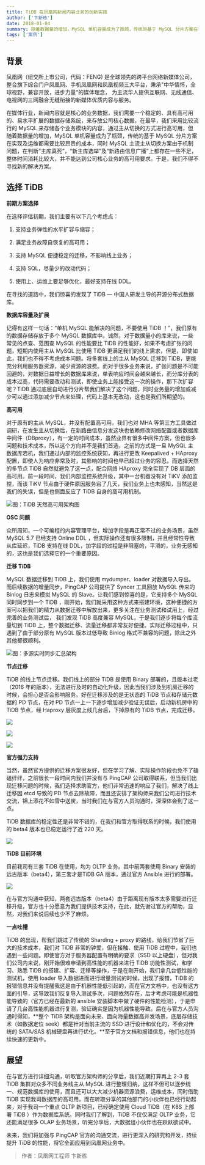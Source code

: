```yaml
---
title: TiDB 在凤凰网新闻内容业务的创新实践
author: ['卞新栋']
date: 2018-01-04
summary: 随着数据量的增加，MySQL 单机容量成为了瓶颈，传统的基于 MySQL 分片方案在实现及运维都需要比较昂贵的成本，同时 MySQL 主流主从切换方案由于机制问题，在判断“主库真死”，“新主库选举”及“新路由信息广播”上都存在一些不足，整体时间消耗比较大，并不能达到公司核心业务的高可用要求。于是，我们不得不寻找新的解决方案。
tags: ['案例']
---
```


## 背景

凤凰网（纽交所上市公司，代码：FENG) 是全球领先的跨平台网络新媒体公司，整合旗下综合门户凤凰网、手机凤凰网和凤凰视频三大平台，秉承"中华情怀，全球视野，兼容开放，进步力量"的媒体理念， 为主流华人提供互联网、无线通信、电视网的三网融合无缝衔接的新媒体优质内容与服务。

在媒体行业，新闻内容就是核心的业务数据，我们需要一个稳定的、具有高可用的、易水平扩展的数据存储系统，来存放公司核心数据，在最早，我们采用比较流行的 MySQL 来存储各个业务模块的内容，通过主从切换的方式进行高可用，但随着数据量的增加，MySQL 单机容量成为了瓶颈，传统的基于 MySQL 分片方案在实现及运维都需要比较昂贵的成本，同时 MySQL 主流主从切换方案由于机制问题，在判断“主库真死”，“新主库选举”及“新路由信息广播”上都存在一些不足，整体时间消耗比较大，并不能达到公司核心业务的高可用要求。于是，我们不得不寻找新的解决方案。

## 选择 TiDB

**前期方案选择**

在选择评估初期，我们主要有以下几个考虑点：

1. 支持业务弹性的水平扩容与缩容；

2. 满足业务故障自恢复的高可用；

3. 支持 MySQL 便捷稳定的迁移，不影响线上业务；

4. 支持 SQL，尽量少的改动代码；

5. 使用上、运维上要足够优化，最好支持在线 DDL。

在寻找的道路中，我们惊喜的发现了 TiDB — 中国人研发主导的开源分布式数据库。

**数据库容量及扩展**

记得有这样一句话：“单机 MySQL 能解决的问题，不要使用 TiDB ！”，我们原有的数据存储存放于多个 MySQL 数据库中。诚然，对于数据量小的库来说，一些常见的点查、范围查 MySQL 的性能要比 TiDB 的性能好，如果不考虑扩张的问题，短期内使用主从 MySQL 比使用 TiDB 更满足我们的线上需求，但是，即使如此，我们也不得不考虑成本问题。将多套线上的主从 MySQL 迁移到 TiDB，更能充分利用服务器资源，减少资源的浪费。而对于很多业务来说，扩张问题是不可能回避的，对数据日益增长的数据库来说，单表响应时间会越来越长，而分库分表的成本过高，代码需要改动和测试，即使业务上能接受这一次的操作，那下次扩容呢？TiDB 通过底层自动进行分片帮我们解决了这个问题，同时业务量的增加或减少可以通过添加减少节点来处理，代码上基本无改动，这也是我们所期望的。

**高可用**


对于原有的主从 MySQL，并没有配置高可用，我们也对 MHA 等第三方工具做过调研，在发生主从切换后，在新路由信息分发这块也依赖修改网络配置或者数据库中间件（DBproxy），有一定的时间成本，虽然业界有很多中间件方案，但也很多问题和技术成本，所以这个方向并不是我们首选，之前的方式是一旦 MySQL 主数据库宕机，我们通过内部的监控系统获知，再进行更改 Keepalived + HAproxy 配置，即使人为响应非常及时，其影响的时间也早已超过业务的容忍。而选择天然的多节点 TiDB 自然就避免了这一点，配合网络 HAproxy 完全实现了 DB 层面的高可用。前一段时间，我们内部监控系统升级，其中一台机器没有对 TiKV 添加监控，而该 TiKV 节点由于硬件原因服务宕了几天，我们业务上也未感知，当然这是我们的失误，但是也侧面反应了 TiDB 自身的高可用机制。

![图：TiDB 天然高可用架构图](http://upload-images.jianshu.io/upload_images/542677-812cf9affb91a082.png?imageMogr2/auto-orient/strip%7CimageView2/2/w/1240)

**OSC 问题**

众所周知，一个可编程的内容管理平台，增加字段是再正常不过的业务场景，虽然 MySQL 5.7 已经支持 Online DDL ，但实际操作还有很多限制，并且经常性导致从库延迟，TiDB 支持在线 DDL，加字段的过程是非阻塞的，平滑的，业务无感知的，这也是我们选择它的一个重要原因。

**迁移 TiDB**

MySQL 数据迁移到 TiDB  上，我们使用 mydumper、loader 对数据导入导出。而后续数据的增量同步，PingCAP 公司提供了 Syncer 工具回放 MySQL 传来的 Binlog 日志来模拟 MySQL 的 Slave。让我们感到惊喜的是，它支持多个 MySQL 同时同步到一个 TiDB ，刚开始，我们就采用这种方式来搭建环境，这种便捷的方案可以把我们的精力从数据迁移中解放出来，更多关注在业务测试和试用上，经过完善的业务测试后， 我们发现 TiDB 高度兼容 MySQL，于是我们逐步将每个库流量切到 TiDB 上，整个数据迁移、流量迁移都非常友好便捷。实际迁移过程中，只遇到了由于部分原有 MySQL 版本过低导致 Binlog 格式不兼容的问题，除此之外其他都很顺利。

![图：多源实时同步汇总架构](http://upload-images.jianshu.io/upload_images/542677-23ab25ebd41ad8de.png?imageMogr2/auto-orient/strip%7CimageView2/2/w/1240)

**节点迁移**

TiDB 的线上节点迁移。我们线上的部分 TiDB 是使用 Binary 部署的，且版本过老（2016 年的版本），无法进行及时的自动化升级，因此当我们涉及到机房迁移的时候，会担心是否会影响服务。好在迁移涉及的是无状态的 TiDB 节点和存储元数据的 PD 节点，在对 PD 节点一上一下逐步增加减少验证无误后，启动新机房中的 TiDB 节点，经 Haproxy 层灰度上线几台后，下掉原有的 TiDB 节点，完成迁移。

![](http://upload-images.jianshu.io/upload_images/542677-17c62aa8f9061bcd.png?imageMogr2/auto-orient/strip%7CimageView2/2/w/1240)

![](http://upload-images.jianshu.io/upload_images/542677-374018c8b506dd6f.png?imageMogr2/auto-orient/strip%7CimageView2/2/w/1240)

![](http://upload-images.jianshu.io/upload_images/542677-036914477662b4b6.png?imageMogr2/auto-orient/strip%7CimageView2/2/w/1240)

**官方强力支持**

当然，虽然官方提供的迁移方案很友好，但在学习了解、实际操作阶段也免不了磕磕绊绊，之前很长一段时间内我们并没有与 PingCAP 公司取得联系，但当我们出现迁移问题的时候，我们选择求助官方，他们非常迅速的响应了我们，解决了线上迁移因 etcd 导致的 PD 节点去除故障，而且还安排了架构师来我们公司进行技术交流，锦上添花不如雪中送炭，当时我们在与官方人员沟通时，深深体会到了这一点。

TiDB 数据库的稳定性还是非常不错的，在我们和官方取得联系的时候，我们使用的 beta4 版本也已稳定运行了近 220 天。

![](http://upload-images.jianshu.io/upload_images/542677-f66d11ac76f2fbe0.png?imageMogr2/auto-orient/strip%7CimageView2/2/w/1240)


**TiDB 目前环境**

目前我司有三套 TiDB 在使用，均为 OLTP 业务。其中前两套使用 Binary 安装的远古版本（beta4），第三套才是TiDB GA 版本，通过官方 Ansible 进行的部署。

![](http://upload-images.jianshu.io/upload_images/542677-8f5be7a7ceb34171.png?imageMogr2/auto-orient/strip%7CimageView2/2/w/1240)

在与官方沟通中获知，两套远古版本（beta4）由于距离现有版本太多需要进行迁移升级，官方也十分愿意为我们提供技术支持，在此，就先谢过官方的帮助，显然，对我们来说后续也少不了麻烦。

**一点吐槽**

TiDB 的出现，帮我们跳过了传统的 Sharding + proxy 的路线，给我们节省了巨大的技术成本，我们对 TiDB 非常的钟爱，但在接触、使用 TiDB 过程中，我们也遇到一些问题。即使官方对于服务器配置有明确的要求（SSD 以上硬盘），但对我们公司内来说，刚开始很难申请到高性能的机器来进行 TiDB 功能性测试，和学习、熟悉 TiDB 的搭建、扩容、迁移等操作，于是在刚开始，我们拿几台低性能的测试机，使用 loader 导入数据进而进行增量测试的时候，出现了报错，TiDB 的报错信息并没有提醒我这是由于机器性能低引起的，而在官方文档中，也没有这方面的引导，这导致我们反复导入测试多次，问题依然存在，后才考虑可能是机器性能导致的（官方已经在最新的 ansible 安装脚本中做了硬件的性能检测），于是申请了几台高性能机器进行复测，验证确实是因为机器性能导致。后在与官方人员沟通时得知，**整个 TiDB 架构是面向未来、面向海量数据高并发场景，底层存储技术（如数据定位 seek）都是针对当前主流的 SSD 进行设计和优化的，不会对传统的 SATA/SAS 机械硬盘再进行优化。**至于官方文档和报错信息，他们也在持续快速的更新中。


## 展望

在与官方进行详细沟通，听取官方架构师的分享后，我们近期打算再上 2-3 套 TiDB 集群对众多不同业务线主从 MySQL 进行整理归纳，这样不但可以逐步统一、规范数据库的使用，而且还可以大大减少机器资源浪费，运维成本，同时借助 TiDB 实现我司数据库的高可用。而在听取分享的其他部门的小伙伴也已经行动起来，对于我司一个重点 OLTP 新项目，已经确定使用 Cloud TiDB（在 K8S 上部署 TiDB ）作为数据库系统。同时我们了解到，TiDB 不仅仅满足 OLTP 业务，它还能满足很多 OLAP  业务场景，听完分享后，大数据组小伙伴也在跃跃欲试中。

未来，我们将加强与 PingCAP 官方的沟通交流，进行更深入的研究和开发，持续提升 TiDB 的性能，将它全面应用到凤凰网业务中。


> 作者：凤凰网工程师 卞新栋
